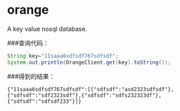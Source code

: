 # orange
A key value nosql database.


###查询代码：
```java
String key="11saaa6sdfsdf767sdfsdf";
System.out.println(OrangeClient.get(key).toString());
```


###得到的结果：
```log
{"11saaa6sdfsdf767sdfsdf":[{"sdfsdf":"asd2323sdfsdf"},{"sdfsdf":"sdf2323sdf"},{"sdfsdf":"sdfs232323df"},{"sdfsdf":"sdfsdf233"}]}

```
